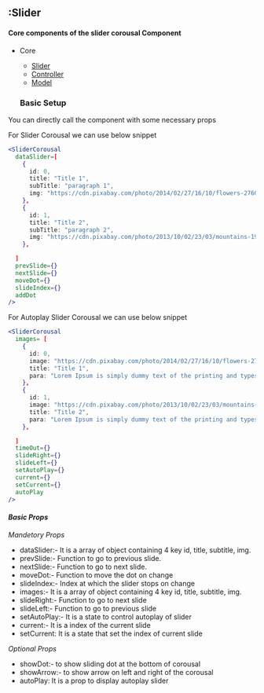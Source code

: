 ## :Slider

#### Core components of the slider corousal Component

- Core

  - [Slider](/src/components/SliderCorousal/index.jsx)
  - [Controller](/src/components/SliderCorousal/slider.controller.js)
  - [Model](/src/components/SliderCorousal/slider.model.js)

  ### Basic Setup

You can directly call the component with some necessary props

For Slider Corousal we can use below snippet

```jsx
<SliderCorousal
  dataSlider=[
    {
      id: 0,
      title: "Title 1",
      subTitle: "paragraph 1",
      img: "https://cdn.pixabay.com/photo/2014/02/27/16/10/flowers-276014_1280.jpg"
    },
    {
      id: 1,
      title: "Title 2",
      subTitle: "paragraph 2",
      img: "https://cdn.pixabay.com/photo/2013/10/02/23/03/mountains-190055_1280.jpg"
    },

  ]
  prevSlide={}
  nextSlide={}
  moveDot={}
  slideIndex={}
  addDot
/>
```

For Autoplay Slider Corousal we can use below snippet

```jsx
<SliderCorousal
  images= [
    {
      id: 0,
      image: "https://cdn.pixabay.com/photo/2014/02/27/16/10/flowers-276014_1280.jpg",
      title: "Title 1",
      para: "Lorem Ipsum is simply dummy text of the printing and typesetting industry. "
    },
    {
      id: 1,
      image: "https://cdn.pixabay.com/photo/2013/10/02/23/03/mountains-190055_1280.jpg",
      title: "Title 2",
      para: "Lorem Ipsum is simply dummy text of the printing and typesetting industry"
    },

  ]
  timeOut={}
  slideRight={}
  slideLeft={}
  setAutoPlay={}
  current={}
  setCurrent={}
  autoPlay
/>
```

#### **_Basic Props_**

_*Mandetory Props*_

- dataSlider:- It is a array of object containing 4 key id, title, subtitle, img.
- prevSlide:- Function to go to previous slide.
- nextSlide:- Function to go to next slide.
- moveDot:- Function to move the dot on change
- slideIndex:- Index at which the slider stops on change
- images:- It is a array of object containing 4 key id, title, subtitle, img.
- slideRight:- Function to go to next slide
- slideLeft:- Function to go to previous slide
- setAutoPlay:- It is a state to control autoplay of slider
- current:- It is a index of the current slide
- setCurrent: It is a state that set the index of current slide

_*Optional Props*_

- showDot:- to show sliding dot at the bottom of corousal
- showArrow:- to show arrow on left and right of the corousal
- autoPlay: It is a prop to display autoplay slider
